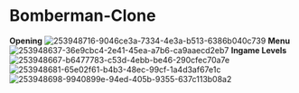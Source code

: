  # Bomberman-Clone

<b>Opening</b> 
![253948716-9046ce3a-7334-4e3a-b513-6386b040c739](https://github.com/MertBUlut91/Bomberman-Clone/assets/90782690/40e3e83a-c340-4e97-bde8-f45f30e8ad48)
<b>Menu</b> 
![253948637-36e9cbc4-2e41-45ea-a7b6-ca9aaecd2eb7](https://github.com/MertBUlut91/Bomberman-Clone/assets/90782690/cd91afd5-fbc9-4d86-9fdf-2237b98e02e2)
<b>Ingame Levels</b> 
![253948667-b6477783-c53d-4ebb-be46-290cfec70a7e](https://github.com/MertBUlut91/Bomberman-Clone/assets/90782690/2ada5732-979b-4c6f-967f-6c72e38fb55a)
![253948681-65e02f61-b4b3-48ec-99cf-1a4d3af67e1c](https://github.com/MertBUlut91/Bomberman-Clone/assets/90782690/77a06ea3-9675-44b4-810c-682ef835cd7e)
![253948698-9940899e-94ed-405b-9355-637c113b08a2](https://github.com/MertBUlut91/Bomberman-Clone/assets/90782690/c47f70da-be74-422c-95db-6321ffa606db)

